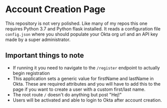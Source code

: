 # Account Creation Page
This repository is not very polished. Like many of my repos this one requires Python 3.7 and Python flask installed. It reads a configuration file `config.json` where you should populate your Okta org url and an API key made by a super administrator. 

## Important things to note
* If running it you need to navigate to the `/register` endpoint to actually begin registration
* This application sets a generic value for firstName and lastName in Okta. These are required attributes and you will have to add this to the page if you want to create a user with a custom first/last name.
* The root route `/` doesn't do anything but post "Hej!"
* Users will be activated and able to login to Okta after account creation.
